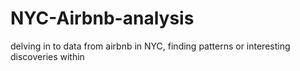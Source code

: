 # NYC-Airbnb-analysis
delving in to data from airbnb in NYC, finding patterns or interesting discoveries within
